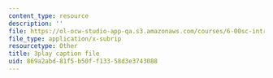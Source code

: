 ```yaml
---
content_type: resource
description: ''
file: https://ol-ocw-studio-app-qa.s3.amazonaws.com/courses/6-00sc-introduction-to-computer-science-and-programming-spring-2011/869a2abd81f5b50ff13358d3e3743088_UiZlaJX3IRk.srt
file_type: application/x-subrip
resourcetype: Other
title: 3play caption file
uid: 869a2abd-81f5-b50f-f133-58d3e3743088
---
```

